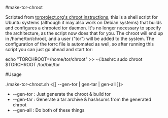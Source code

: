 #make-tor-chroot

Scripted from <a href="https://trac.torproject.org/projects/tor/wiki/doc/TorInChroot">torproject.org's chroot instructions</a>, 
this is a shell script for Ubuntu systems (although it may also work on Debian systems) that builds and configures a 
chrooted tor daemon. It's no longer necessary to specify the architecture, as the script now does that for you. The 
chroot will end up in /home/tor/chroot, and a user ("tor") will be added to the system. The configuration of the torrc 
file is automated as well, so after running this script you can just go ahead and start tor:

echo "TORCHROOT=/home/tor/chroot" >> ~/.bashrc
sudo chroot $TORCHROOT /tor/bin/tor

#Usage

./make-tor-chroot.sh  <[[ --gen-tor | gen-tar | gen-all ]]>
  * --gen-tor : Just generate the chroot & build tor
  * --gen-tar : Generate a tar archive & hashsums from the generated chroot
  * --gen-all : Do both of these things
  
